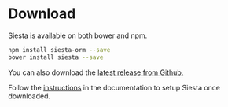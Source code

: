 # Download

Siesta is available on both bower and npm.

```bash
npm install siesta-orm --save
bower install siesta --save
```

You can also download the [latest release from Github.](https://github.com/mtford90/siesta/releases/latest)

Follow the [instructions](docs.html#getting-started) in the documentation to setup Siesta once downloaded.

